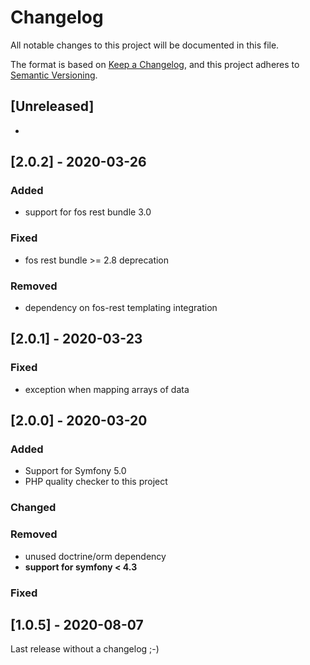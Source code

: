 # Changelog
All notable changes to this project will be documented in this file.

The format is based on [Keep a Changelog](https://keepachangelog.com/en/1.0.0/),
and this project adheres to [Semantic Versioning](https://semver.org/spec/v2.0.0.html).

## [Unreleased]
-


## [2.0.2] - 2020-03-26
### Added
* support for fos rest bundle 3.0

### Fixed
* fos rest bundle >= 2.8 deprecation

### Removed
* dependency on fos-rest templating integration

## [2.0.1] - 2020-03-23
### Fixed
* exception when mapping arrays of data

## [2.0.0] - 2020-03-20
### Added
* Support for Symfony 5.0
* PHP quality checker to this project

### Changed

### Removed
* unused doctrine/orm dependency
* __support for symfony < 4.3__

### Fixed


## [1.0.5] - 2020-08-07
Last release without a changelog ;-) 
 
